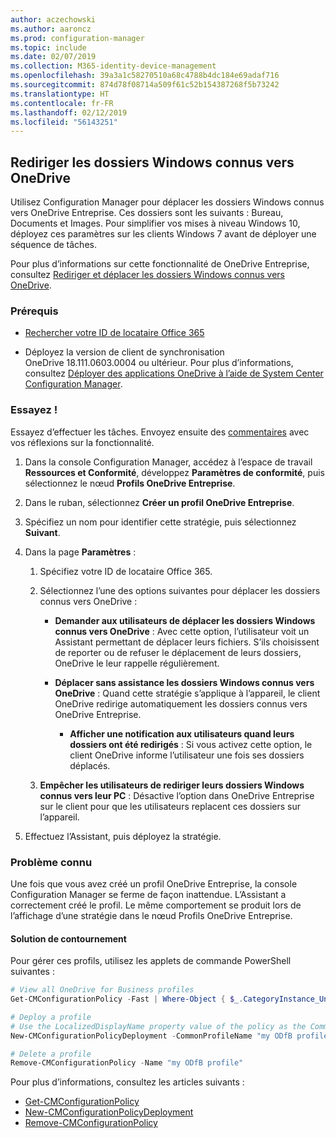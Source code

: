 ```yaml
---
author: aczechowski
ms.author: aaroncz
ms.prod: configuration-manager
ms.topic: include
ms.date: 02/07/2019
ms.collection: M365-identity-device-management
ms.openlocfilehash: 39a3a1c58270510a68c4788b4dc184e69adaf716
ms.sourcegitcommit: 874d78f08714a509f61c52b154387268f5b73242
ms.translationtype: HT
ms.contentlocale: fr-FR
ms.lasthandoff: 02/12/2019
ms.locfileid: "56143251"
---
```

## <a name="bkmk_odfb"></a> Rediriger les dossiers Windows connus vers OneDrive
<!--3556021-->

Utilisez Configuration Manager pour déplacer les dossiers Windows connus vers OneDrive Entreprise. Ces dossiers sont les suivants : Bureau, Documents et Images. Pour simplifier vos mises à niveau Windows 10, déployez ces paramètres sur les clients Windows 7 avant de déployer une séquence de tâches. 

Pour plus d’informations sur cette fonctionnalité de OneDrive Entreprise, consultez [Rediriger et déplacer les dossiers Windows connus vers OneDrive](https://docs.microsoft.com/onedrive/redirect-known-folders).


### <a name="prerequisites"></a>Prérequis

- [Rechercher votre ID de locataire Office 365](https://docs.microsoft.com/onedrive/find-your-office-365-tenant-id)  

- Déployez la version de client de synchronisation OneDrive 18.111.0603.0004 ou ultérieur. Pour plus d’informations, consultez [Déployer des applications OneDrive à l’aide de System Center Configuration Manager](https://docs.microsoft.com/onedrive/deploy-on-windows).  


### <a name="try-it-out"></a>Essayez !

Essayez d’effectuer les tâches. Envoyez ensuite des [commentaires](/sccm/core/understand/find-help#product-feedback) avec vos réflexions sur la fonctionnalité.

1. Dans la console Configuration Manager, accédez à l’espace de travail **Ressources et Conformité**, développez **Paramètres de conformité**, puis sélectionnez le nœud **Profils OneDrive Entreprise**.  

2. Dans le ruban, sélectionnez **Créer un profil OneDrive Entreprise**.  

3. Spécifiez un nom pour identifier cette stratégie, puis sélectionnez **Suivant**.  

4. Dans la page **Paramètres** :

    1. Spécifiez votre ID de locataire Office 365.  

    2. Sélectionnez l’une des options suivantes pour déplacer les dossiers connus vers OneDrive :  

        - **Demander aux utilisateurs de déplacer les dossiers Windows connus vers OneDrive** : Avec cette option, l’utilisateur voit un Assistant permettant de déplacer leurs fichiers. S’ils choisissent de reporter ou de refuser le déplacement de leurs dossiers, OneDrive le leur rappelle régulièrement.  

        - **Déplacer sans assistance les dossiers Windows connus vers OneDrive** : Quand cette stratégie s’applique à l’appareil, le client OneDrive redirige automatiquement les dossiers connus vers OneDrive Entreprise.  

            - **Afficher une notification aux utilisateurs quand leurs dossiers ont été redirigés** : Si vous activez cette option, le client OneDrive informe l’utilisateur une fois ses dossiers déplacés.  

    3. **Empêcher les utilisateurs de rediriger leurs dossiers Windows connus vers leur PC** : Désactive l’option dans OneDrive Entreprise sur le client pour que les utilisateurs replacent ces dossiers sur l’appareil.  

5. Effectuez l’Assistant, puis déployez la stratégie.  


### <a name="known-issue"></a>Problème connu

Une fois que vous avez créé un profil OneDrive Entreprise, la console Configuration Manager se ferme de façon inattendue. L’Assistant a correctement créé le profil. Le même comportement se produit lors de l’affichage d’une stratégie dans le nœud Profils OneDrive Entreprise. 

#### <a name="workaround"></a>Solution de contournement
Pour gérer ces profils, utilisez les applets de commande PowerShell suivantes :


```PowerShell
# View all OneDrive for Business profiles
Get-CMConfigurationPolicy -Fast | Where-Object { $_.CategoryInstance_UniqueIDs -eq "SettingsAndPolicy:SMS_OneDriveKnownFolderMigrationSettings" }

# Deploy a profile
# Use the LocalizedDisplayName property value of the policy as the CommonProfileName parameter.
New-CMConfigurationPolicyDeployment -CommonProfileName "my ODfB profile" -CollectionName "my collection"

# Delete a profile
Remove-CMConfigurationPolicy -Name "my ODfB profile"
```

Pour plus d’informations, consultez les articles suivants :
- [Get-CMConfigurationPolicy](https://docs.microsoft.com/powershell/module/configurationmanager/get-cmconfigurationpolicy?view=sccm-ps)
- [New-CMConfigurationPolicyDeployment](https://docs.microsoft.com/powershell/module/ConfigurationManager/New-CMConfigurationPolicyDeployment?view=sccm-ps)
- [Remove-CMConfigurationPolicy](https://docs.microsoft.com/powershell/module/configurationmanager/remove-cmconfigurationpolicy?view=sccm-ps)


